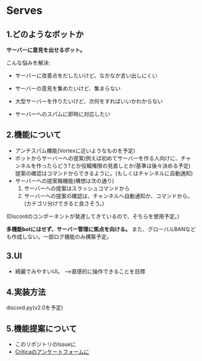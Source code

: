 # Serves

## 1.どのようなボットか

**サーバーに意見を出せるボット。**

こんな悩みを解決:

* サーバーに改善点をだしたいけど、なかなか言い出しにくい

* サーバーの意見を集めたいけど、集まらない

* 大型サーバーを作りたいけど、次何をすればいいかわからない

* サーバーへのスパムに即時に対応したい

## 2.機能について

* アンチスパム機能(Vortexに近いようなものを予定)
* ボットからサーバーへの提案(例えば初めてサーバーを作る人向けに、チャンネルを作ったらどう?とか役職権限の見直しとか/基準は後々決める予定)
   <br>
   提案の確認はコマンドからできるように。(もしくはチャンネルに自動通知)
* サーバーへの提案箱機能(構想は次の通り)
    1. サーバーへの提案はスラッシュコマンドから
    2. サーバーへの提案の確認は、チャンネルへ自動通知か、コマンドから。(カテゴリ分けできると良さそう。)

(Discordのコンポーネントが発達してきているので、そちらを使用予定。)

**多機能botにはせず、サーバー管理に焦点を向ける。**
また、グローバルBANなども作成しない。一部ログ機能のみ構築予定。

## 3.UI

* 綺麗でみやすいUI。
  -->直感的に操作できることを目標

## 4.実装方法

discord.py(v2.0を予定)

## 5.機能提案について

* このリポジトリのIssueに
* [Criticaのアンケートフォームに](https://critica.uno/197665)